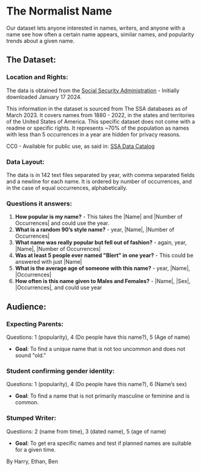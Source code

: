 # The Normalist Name

Our dataset lets anyone interested in names, writers, and anyone with a name see how often a certain name appears, similar names, and popularity trends about a given name.

## The Dataset:

### Location and Rights:
The data is obtained from the [Social Security Administration](https://www.ssa.gov/oact/babynames/limits.html) - Initially downloaded January 17 2024.

This information in the dataset is sourced from The SSA databases as of March 2023. It covers names from 1880 - 2022, in the states and territories of the United States of America. This specific dataset does not come with a readme or specific rights. It represents ~70% of the population as names with less than 5 occurrences in a year are hidden for privacy reasons.

CC0 - Available for public use, as said in: [SSA Data Catalog](https://catalog.data.gov/dataset/baby-names-from-social-security-card-applications-national-data)

### Data Layout:
The data is in 142 text files separated by year, with comma separated fields and a newline for each name. It is ordered by number of occurrences, and in the case of equal occurrences, alphabetically.


### Questions it answers:
1. **How popular is my name?** - This takes the |Name| and |Number of Occurrences| and could use the year.
2. **What is a random 90’s style name?** - year, |Name|, |Number of Occurrences|
3. **What name was really popular but fell out of fashion?** - again, year, |Name|, |Number of Occurrences|
4. **Was at least 5 people ever named "Blert" in one year?** - This could be answered with just |Name|
5. **What is the average age of someone with this name?** - year, |Name|, |Occurrences|
6. **How often is this name given to Males and Females?** - |Name|, |Sex|, |Occurrences|, and could use year

## Audience:

### Expecting Parents:
Questions: 1 (popularity), 4 (Do people have this name?), 5 (Age of name)
- **Goal**: To find a unique name that is not too uncommon and does not sound "old."

### Student confirming gender identity:
Questions: 1 (popularity), 4 (Do people have this name?), 6 (Name’s sex)
- **Goal**: To find a name that is not primarily masculine or feminine and is common.

### Stumped Writer:
Questions: 2 (name from time), 3 (dated name), 5 (age of name)
- **Goal**: To get era specific names and test if planned names are suitable for a given time.

By Harry, Ethan, Ben
